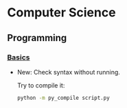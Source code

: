 # Computer Science

## Programming

### [Basics](python_basics.md)

* New: Check syntax without running.

    Try to compile it:
    
    ```bash
    python -m py_compile script.py
    ```
